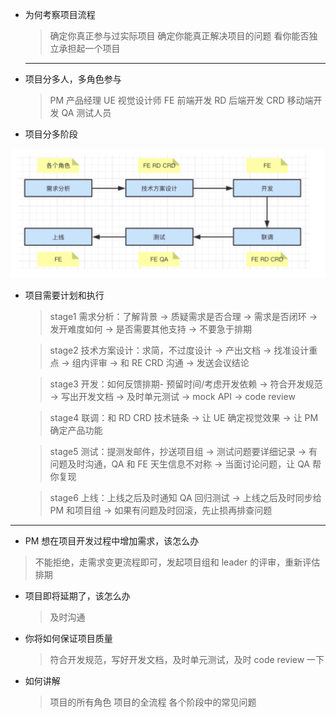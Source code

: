- 为何考察项目流程

  > 确定你真正参与过实际项目
  > 确定你能真正解决项目的问题
  > 看你能否独立承担起一个项目

  ***

* 项目分多人，多角色参与

  > PM 产品经理
  > UE 视觉设计师
  > FE 前端开发
  > RD 后端开发
  > CRD 移动端开发
  > QA 测试人员

* 项目分多阶段

![项目开发流程](./resource/002/项目流程.png)

- 项目需要计划和执行

  > stage1 需求分析：了解背景 -> 质疑需求是否合理 -> 需求是否闭环 -> 发开难度如何 -> 是否需要其他支持 -> 不要急于排期

  > stage2 技术方案设计：求简，不过度设计 -> 产出文档 -> 找准设计重点 -> 组内评审 -> 和 RE CRD 沟通 -> 发送会议结论

  > stage3 开发：如何反馈排期- 预留时间/考虑开发依赖 -> 符合开发规范 -> 写出开发文档 -> 及时单元测试 -> mock API -> code review

  > stage4 联调：和 RD CRD 技术链条 -> 让 UE 确定视觉效果 -> 让 PM 确定产品功能

  > stage5 测试：提测发邮件，抄送项目组 -> 测试问题要详细记录 -> 有问题及时沟通，QA 和 FE 天生信息不对称 -> 当面讨论问题，让 QA 帮你复现

  > stage6 上线：上线之后及时通知 QA 回归测试 -> 上线之后及时同步给 PM 和项目组 -> 如果有问题及时回滚，先止损再排查问题

---

- PM 想在项目开发过程中增加需求，该怎么办

> 不能拒绝，走需求变更流程即可，发起项目组和 leader 的评审，重新评估排期

- 项目即将延期了，该怎么办

  > 及时沟通

- 你将如何保证项目质量

  > 符合开发规范，写好开发文档，及时单元测试，及时 code review 一下

- 如何讲解
  > 项目的所有角色
  > 项目的全流程
  > 各个阶段中的常见问题
